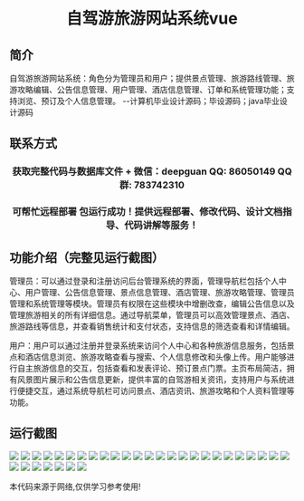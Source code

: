 <p><h1 align="center">自驾游旅游网站系统vue</h1></p>

## 简介
自驾游旅游网站系统：角色分为管理员和用户；提供景点管理、旅游路线管理、旅游攻略编辑、公告信息管理、用户管理、酒店信息管理、订单和系统管理功能；支持浏览、预订及个人信息管理。    --计算机毕业设计源码；毕设源码；java毕业设计源码


## 联系方式
<p><h3 align="center">获取完整代码与数据库文件 + 微信：deepguan QQ: 86050149 QQ群: 783742310</h3></p>
<p><h3 align="center">可帮忙远程部署 包运行成功！提供远程部署、修改代码、设计文档指导、代码讲解等服务！</h3></p>

## 功能介绍（完整见运行截图）
管理员：可以通过登录和注册访问后台管理系统的界面，管理导航栏包括个人中心、用户管理、公告信息管理、景点信息管理、酒店管理、旅游攻略管理、管理员管理和系统管理等模块。管理员有权限在这些模块中增删改查，编辑公告信息以及管理旅游相关的所有详细信息。通过导航菜单，管理员可以高效管理景点、酒店、旅游路线等信息，并查看销售统计和支付状态，支持信息的筛选查看和详情编辑。

用户：用户可以通过注册并登录系统来访问个人中心和各种旅游信息服务，包括景点和酒店信息浏览、旅游攻略查看与搜索、个人信息修改和头像上传。用户能够进行自主旅游信息的交互，包括查看和发表评论、预订景点门票。主页布局简洁，拥有风景图片展示和公告信息更新，提供丰富的自驾游相关资讯，支持用户与系统进行便捷交互，通过系统导航栏可访问景点、酒店资讯、旅游攻略和个人资料管理等功能。


## 运行截图
![](https://bs-1329754181.cos.ap-shanghai.myqcloud.com/ssm/SelfDrivingTourWebsiteSystem/img/001.jpg)
![](https://bs-1329754181.cos.ap-shanghai.myqcloud.com/ssm/SelfDrivingTourWebsiteSystem/img/002.jpg)
![](https://bs-1329754181.cos.ap-shanghai.myqcloud.com/ssm/SelfDrivingTourWebsiteSystem/img/003.jpg)
![](https://bs-1329754181.cos.ap-shanghai.myqcloud.com/ssm/SelfDrivingTourWebsiteSystem/img/004.jpg)
![](https://bs-1329754181.cos.ap-shanghai.myqcloud.com/ssm/SelfDrivingTourWebsiteSystem/img/005.jpg)
![](https://bs-1329754181.cos.ap-shanghai.myqcloud.com/ssm/SelfDrivingTourWebsiteSystem/img/006.jpg)
![](https://bs-1329754181.cos.ap-shanghai.myqcloud.com/ssm/SelfDrivingTourWebsiteSystem/img/007.jpg)
![](https://bs-1329754181.cos.ap-shanghai.myqcloud.com/ssm/SelfDrivingTourWebsiteSystem/img/008.jpg)
![](https://bs-1329754181.cos.ap-shanghai.myqcloud.com/ssm/SelfDrivingTourWebsiteSystem/img/009.jpg)
![](https://bs-1329754181.cos.ap-shanghai.myqcloud.com/ssm/SelfDrivingTourWebsiteSystem/img/010.jpg)
![](https://bs-1329754181.cos.ap-shanghai.myqcloud.com/ssm/SelfDrivingTourWebsiteSystem/img/011.jpg)
![](https://bs-1329754181.cos.ap-shanghai.myqcloud.com/ssm/SelfDrivingTourWebsiteSystem/img/012.jpg)
![](https://bs-1329754181.cos.ap-shanghai.myqcloud.com/ssm/SelfDrivingTourWebsiteSystem/img/013.jpg)
![](https://bs-1329754181.cos.ap-shanghai.myqcloud.com/ssm/SelfDrivingTourWebsiteSystem/img/014.jpg)
![](https://bs-1329754181.cos.ap-shanghai.myqcloud.com/ssm/SelfDrivingTourWebsiteSystem/img/015.jpg)
![](https://bs-1329754181.cos.ap-shanghai.myqcloud.com/ssm/SelfDrivingTourWebsiteSystem/img/016.jpg)
![](https://bs-1329754181.cos.ap-shanghai.myqcloud.com/ssm/SelfDrivingTourWebsiteSystem/img/017.jpg)
![](https://bs-1329754181.cos.ap-shanghai.myqcloud.com/ssm/SelfDrivingTourWebsiteSystem/img/018.jpg)
![](https://bs-1329754181.cos.ap-shanghai.myqcloud.com/ssm/SelfDrivingTourWebsiteSystem/img/019.jpg)
![](https://bs-1329754181.cos.ap-shanghai.myqcloud.com/ssm/SelfDrivingTourWebsiteSystem/img/020.jpg)
![](https://bs-1329754181.cos.ap-shanghai.myqcloud.com/ssm/SelfDrivingTourWebsiteSystem/img/021.jpg)
![](https://bs-1329754181.cos.ap-shanghai.myqcloud.com/ssm/SelfDrivingTourWebsiteSystem/img/022.jpg)
![](https://bs-1329754181.cos.ap-shanghai.myqcloud.com/ssm/SelfDrivingTourWebsiteSystem/img/023.jpg)
![](https://bs-1329754181.cos.ap-shanghai.myqcloud.com/ssm/SelfDrivingTourWebsiteSystem/img/024.jpg)
![](https://bs-1329754181.cos.ap-shanghai.myqcloud.com/ssm/SelfDrivingTourWebsiteSystem/img/025.jpg)
![](https://bs-1329754181.cos.ap-shanghai.myqcloud.com/ssm/SelfDrivingTourWebsiteSystem/img/026.jpg)
![](https://bs-1329754181.cos.ap-shanghai.myqcloud.com/ssm/SelfDrivingTourWebsiteSystem/img/027.jpg)
![](https://bs-1329754181.cos.ap-shanghai.myqcloud.com/ssm/SelfDrivingTourWebsiteSystem/img/028.jpg)
![](https://bs-1329754181.cos.ap-shanghai.myqcloud.com/ssm/SelfDrivingTourWebsiteSystem/img/029.jpg)
![](https://bs-1329754181.cos.ap-shanghai.myqcloud.com/ssm/SelfDrivingTourWebsiteSystem/img/030.jpg)
![](https://bs-1329754181.cos.ap-shanghai.myqcloud.com/ssm/SelfDrivingTourWebsiteSystem/img/031.jpg)
![](https://bs-1329754181.cos.ap-shanghai.myqcloud.com/ssm/SelfDrivingTourWebsiteSystem/img/032.jpg)

<p>本代码来源于网络,仅供学习参考使用!</p>
